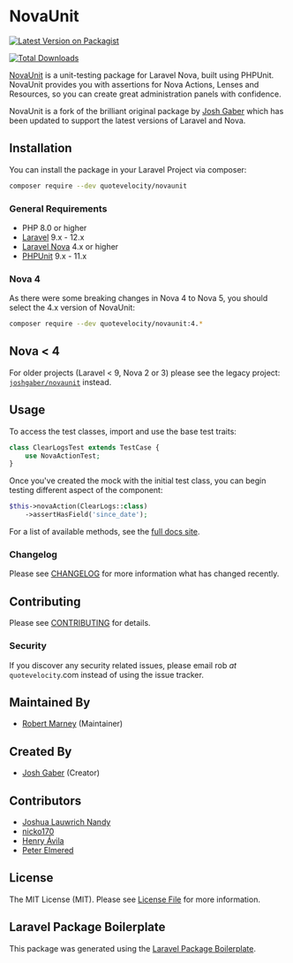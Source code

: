 # NovaUnit

[![Latest Version on Packagist](https://img.shields.io/packagist/v/quotevelocity/novaunit.svg?style=flat-square)](https://packagist.org/packages/quotevelocity/novaunit)
<!-- [![Code Coverage](https://scrutinizer-ci.com/g/quotevelocity/novaunit/badges/coverage.png)](https://scrutinizer-ci.com/g/joshgaber/novaunit/)
[![Scrutinizer Code Quality](https://scrutinizer-ci.com/g/quotevelocity/novaunit/badges/quality-score.png)](https://scrutinizer-ci.com/g/joshgaber/novaunit/) -->
[![Total Downloads](https://img.shields.io/packagist/dt/quotevelocity/novaunit.svg?style=flat-square)](https://packagist.org/packages/joshgaber/novaunit)

[NovaUnit](https://joshgaber.github.io/NovaUnit) is a unit-testing package for Laravel Nova, built using PHPUnit. NovaUnit provides you with assertions for Nova Actions, Lenses and Resources, so you can create great administration panels with confidence.

NovaUnit is a fork of the brilliant original package by [Josh Gaber](https://github.com/joshgaber) which has been updated to support the latest versions of Laravel and Nova.

## Installation

You can install the package in your Laravel Project via composer:

```sh
composer require --dev quotevelocity/novaunit
```

### General Requirements

* PHP 8.0 or higher
* [Laravel](https://laravel.com/) 9.x - 12.x
* [Laravel Nova](https://nova.laravel.com/) 4.x or higher
* [PHPUnit](https://github.com/sebastianbergmann/phpunit) 9.x - 11.x


### Nova 4

As there were some breaking changes in Nova 4 to Nova 5, you should select the 4.x version of NovaUnit:

```sh
composer require --dev quotevelocity/novaunit:4.*
``` 

## Nova < 4

For older projects (Laravel < 9, Nova 2 or 3) please see the legacy project: [`joshgaber/novaunit`](https://github.com/joshgaber/NovaUnit) instead.

## Usage

To access the test classes, import and use the base test traits:

```php
class ClearLogsTest extends TestCase {
    use NovaActionTest;
}
```

Once you've created the mock with the initial test class, you can begin testing different aspect of the component:

```php
$this->novaAction(ClearLogs::class)
    ->assertHasField('since_date');
```

For a list of available methods, see the [full docs site](https://joshgaber.github.io/NovaUnit).

### Changelog

Please see [CHANGELOG](CHANGELOG.md) for more information what has changed recently.

## Contributing

Please see [CONTRIBUTING](CONTRIBUTING.md) for details.

### Security

If you discover any security related issues, please email rob _at_ `quotevelocity`.com instead of using the issue tracker.

## Maintained By
* [Robert Marney](https://github.com/robertmarney) (Maintainer)

## Created By

* [Josh Gaber](https://github.com/joshgaber) (Creator)

## Contributors

* [Joshua Lauwrich Nandy](https://github.com/joshua060198)
* [nicko170](https://github.com/nicko170)
* [Henry Ávila](https://github.com/henryavila)
* [Peter Elmered](https://github.com/pelmered)

## License

The MIT License (MIT). Please see [License File](LICENSE.md) for more information.

## Laravel Package Boilerplate

This package was generated using the [Laravel Package Boilerplate](https://laravelpackageboilerplate.com).
